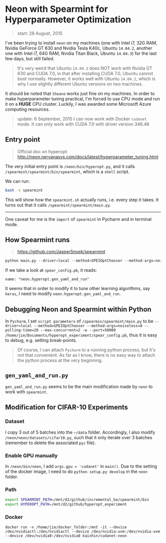 <!-- toc -->

# Neon with Spearmint for Hyperparameter Optimization

> start: 28 August, 2015

I've been trying to install `neon` on my machines (one with Intel i7, 32G RAM, Nvidia GeForce GT 630 and Nvidia Tesla K40c, Ubuntu `14.04.2`, another one with Intel i7, 64G RAM, Nvidia Titan Black, Ubuntu `14.04.3`) for the last few days, but still failed. 

> It's very weird that Ubuntu `14.04.3` does NOT work with Nvidia GT 630 and CUDA 7.0, in that after installing CUDA 7.0, Ubuntu cannot boot normally. However, it works well with Ubuntu `14.04.2`, which is why I use slightly different Ubuntu versions on two machines. 

It should be noted that `theano` works just fine on my machines. In order to make hyperparameter tuning practical, I'm forced to use CPU mode and run it on a **HUGE** CPU cluster. Luckily, I was awarded some Microsoft Azure computing resources.  

> update: 6 September, 2015
> I can now work with Docker `cudanet` mode. It can only work with CUDA 7.0 with driver version 346.46


## Entry point

> Official doc on hyperopt: http://neon.nervanasys.com/docs/latest/hyperparameter_tuning.html

The very initial entry point is `/neon/bin/hyperopt.py`, and it calls `/spearmint/spearmint/bin/spearmint`, which is a `shell` script. 

We can run:
```bash
bash -x spearmint
```
This will show how the `spearmint.sh` actually runs, i.e. every step it takes. It turns out that it calls `/spearmint/spearmint/main.py`. 

---

One caveat for me is the `import` of `spearmint` in Pycharm and in terminal mode. 

## How Spearmint runs

> https://github.com/JasperSnoek/spearmint

```python
python main.py --driver=local --method=GPEIOptChooser --method-args=noiseless=1 ../hyperopt_experiment/spear_config.pb
```

If we take a look at `spear_config.pb`, it reads:
```
name: "neon.hyperopt.gen_yaml_and_run"
```
It seems that in order to modify it to tune other learning algorithms, say `keras`, I need to modify `neon.hyperopt.gen_yaml_and_run`. 

## Debugging Neon and Spearmint within Python
In `Pycharm`, I set `script parameters` of `/spearmin/spearmint/main.py` to be `--driver=local --method=GPEIOptChooser --method-args=noiseless=0 --polling-time=20 --max-concurrent=2 -w --port=50000 /home/jie/Documents/hyperopt_experiment/spear_config.pb`, thus it is easy to debug, e.g. setting break-points. 

> Of course, I can attach `Pycharm` to a running python process, but it's not that convenient. As far as I know, there is no easy way to attach the python process at the very beginning. 

## `gen_yaml_and_run.py` 

`gen_yaml_and_run.py` seems to be the main modification made by `neon` to work with `spearmint`. 

## Modification for CIFAR-10 Experiments
### Dataset
I copy 3 out of 5 batches into the `~/data` folder. Accordingly, I also modify `/neon/neon/datasets/cifar10.py`, such that it only iterate over 3 batches (remember to delete the associated `pyc` file). 

### Enable GPU manually
In `/neon/bin/neon`, I add `args.gpu = 'cudanet'` in `main()`.  Due to the setting of the docker image, I need to do `python setup.py develop` in the `neon` folder. 


### Path
```bash
export SPEARMINT_PATH=/mnt/d2/github/incremental_bo/spearmint/bin
export HYPEROPT_PATH=/mnt/d2/github/hyperopt_experiment
```

### Docker
```
docker run -v /home/jie/docker_folder:/mnt -it --device /dev/nvidiactl:/dev/nvidiactl --device /dev/nvidia-uvm:/dev/nvidia-uvm --device /dev/nvidia0:/dev/nvidia0 kaixhin/cudanet-neon
```